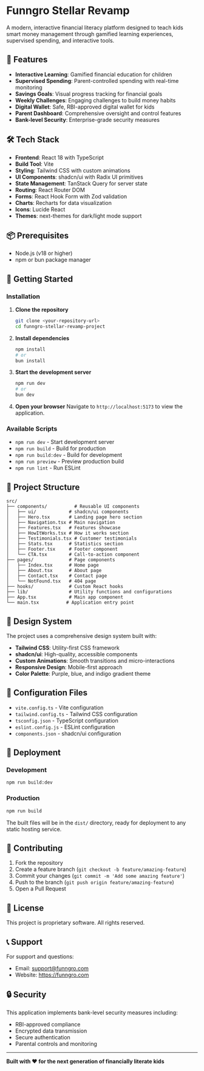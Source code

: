 # Funngro Stellar Revamp

A modern, interactive financial literacy platform designed to teach kids smart money management through gamified learning experiences, supervised spending, and interactive tools.

## 🚀 Features

- **Interactive Learning**: Gamified financial education for children
- **Supervised Spending**: Parent-controlled spending with real-time monitoring
- **Savings Goals**: Visual progress tracking for financial goals
- **Weekly Challenges**: Engaging challenges to build money habits
- **Digital Wallet**: Safe, RBI-approved digital wallet for kids
- **Parent Dashboard**: Comprehensive oversight and control features
- **Bank-level Security**: Enterprise-grade security measures

## 🛠️ Tech Stack

- **Frontend**: React 18 with TypeScript
- **Build Tool**: Vite
- **Styling**: Tailwind CSS with custom animations
- **UI Components**: shadcn/ui with Radix UI primitives
- **State Management**: TanStack Query for server state
- **Routing**: React Router DOM
- **Forms**: React Hook Form with Zod validation
- **Charts**: Recharts for data visualization
- **Icons**: Lucide React
- **Themes**: next-themes for dark/light mode support

## 📦 Prerequisites

- Node.js (v18 or higher)
- npm or bun package manager

## 🚀 Getting Started

### Installation

1. **Clone the repository**
   ```bash
   git clone <your-repository-url>
   cd funngro-stellar-revamp-project
   ```

2. **Install dependencies**
   ```bash
   npm install
   # or
   bun install
   ```

3. **Start the development server**
   ```bash
   npm run dev
   # or
   bun dev
   ```

4. **Open your browser**
   Navigate to `http://localhost:5173` to view the application.

### Available Scripts

- `npm run dev` - Start development server
- `npm run build` - Build for production
- `npm run build:dev` - Build for development
- `npm run preview` - Preview production build
- `npm run lint` - Run ESLint

## 📁 Project Structure

```
src/
├── components/          # Reusable UI components
│   ├── ui/            # shadcn/ui components
│   ├── Hero.tsx       # Landing page hero section
│   ├── Navigation.tsx # Main navigation
│   ├── Features.tsx   # Features showcase
│   ├── HowItWorks.tsx # How it works section
│   ├── Testimonials.tsx # Customer testimonials
│   ├── Stats.tsx      # Statistics section
│   ├── Footer.tsx     # Footer component
│   └── CTA.tsx        # Call-to-action component
├── pages/             # Page components
│   ├── Index.tsx      # Home page
│   ├── About.tsx      # About page
│   ├── Contact.tsx    # Contact page
│   └── NotFound.tsx   # 404 page
├── hooks/             # Custom React hooks
├── lib/               # Utility functions and configurations
├── App.tsx            # Main app component
└── main.tsx          # Application entry point
```

## 🎨 Design System

The project uses a comprehensive design system built with:

- **Tailwind CSS**: Utility-first CSS framework
- **shadcn/ui**: High-quality, accessible components
- **Custom Animations**: Smooth transitions and micro-interactions
- **Responsive Design**: Mobile-first approach
- **Color Palette**: Purple, blue, and indigo gradient theme

## 🔧 Configuration Files

- `vite.config.ts` - Vite configuration
- `tailwind.config.ts` - Tailwind CSS configuration
- `tsconfig.json` - TypeScript configuration
- `eslint.config.js` - ESLint configuration
- `components.json` - shadcn/ui configuration

## 🚀 Deployment

### Development
```bash
npm run build:dev
```

### Production
```bash
npm run build
```

The built files will be in the `dist/` directory, ready for deployment to any static hosting service.

## 🤝 Contributing

1. Fork the repository
2. Create a feature branch (`git checkout -b feature/amazing-feature`)
3. Commit your changes (`git commit -m 'Add some amazing feature'`)
4. Push to the branch (`git push origin feature/amazing-feature`)
5. Open a Pull Request

## 📝 License

This project is proprietary software. All rights reserved.

## 📞 Support

For support and questions:
- Email: support@funngro.com
- Website: https://funngro.com

## 🔒 Security

This application implements bank-level security measures including:
- RBI-approved compliance
- Encrypted data transmission
- Secure authentication
- Parental controls and monitoring

---

**Built with ❤️ for the next generation of financially literate kids**

